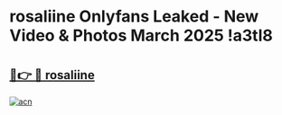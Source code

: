 # rosaliine Onlyfans Leaked - New Video & Photos March 2025 !a3tl8

# <h2><a href="https://zds9an.iuczelnia.edu.pl?title=rosaliine&ref=a3tl8">🔗👉 🔴 rosaliine</a></h2>

[![acn](https://github.com/user-attachments/assets/0f9c940e-d8b0-45ae-aac7-cd30a18b3e1c)](https://zds9an.iuczelnia.edu.pl?title=rosaliine&ref=a3tl8)


